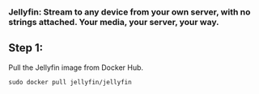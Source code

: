 ### Jellyfin: Stream to any device from your own server, with no strings attached. Your media, your server, your way.

## Step 1:
Pull the Jellyfin image from Docker Hub.
```
sudo docker pull jellyfin/jellyfin
```

